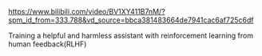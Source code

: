 https://www.bilibili.com/video/BV1XY411B7nM/?spm_id_from=333.788&vd_source=bbca381483664de7941cac6af725c6df

Training a helpful and harmless assistant with reinforcement learning from human feedback(RLHF)


